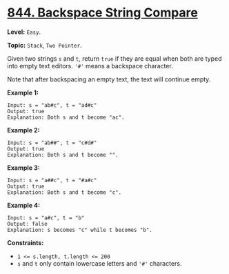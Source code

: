 # [844. Backspace String Compare](https://leetcode.com/problems/backspace-string-compare/)

**Level:** `Easy`.

**Topic:** `Stack`, `Two Pointer`.

Given two strings `s` and `t`, return `true` if they are equal when both are typed into empty text editors. `'#'` means a backspace character.

Note that after backspacing an empty text, the text will continue empty.

**Example 1:**

```
Input: s = "ab#c", t = "ad#c"
Output: true
Explanation: Both s and t become "ac".
```

**Example 2:**

```
Input: s = "ab##", t = "c#d#"
Output: true
Explanation: Both s and t become "".
```

**Example 3:**

```
Input: s = "a##c", t = "#a#c"
Output: true
Explanation: Both s and t become "c".
```

**Example 4:**

```
Input: s = "a#c", t = "b"
Output: false
Explanation: s becomes "c" while t becomes "b".
```

**Constraints:**

-   `1 <= s.length, t.length <= 200`
-   `s` and `t` only contain lowercase letters and `'#'` characters.
